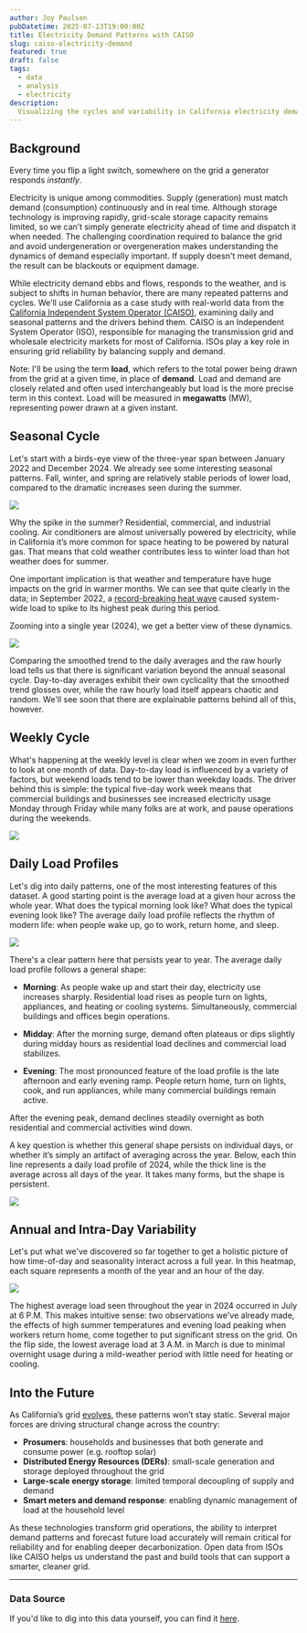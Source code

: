 ```yaml
---
author: Joy Paulsen
pubDatetime: 2025-07-13T19:00:00Z
title: Electricity Demand Patterns with CAISO
slug: caiso-electricity-demand
featured: true
draft: false
tags:
  - data
  - analysis
  - electricity
description:
  Visualizing the cycles and variability in California electricity demand using open data 
---
```


## Background

Every time you flip a light switch, somewhere on the grid a generator responds *instantly*.

Electricity is unique among commodities. Supply (generation) must match demand (consumption) continuously and in real time. Although storage technology is improving rapidly, grid-scale storage capacity remains limited, so we can’t simply generate electricity ahead of time and dispatch it when needed. The challenging coordination required to balance the grid and avoid undergeneration or overgeneration makes understanding the dynamics of demand especially important. If supply doesn't meet demand, the result can be blackouts or equipment damage.

While electricity demand ebbs and flows, responds to the weather, and is subject to shifts in human behavior, there are many repeated patterns and cycles. We'll use California as a case study with real-world data from the [California Independent System Operator (CAISO)](https://www.caiso.com/), examining daily and seasonal patterns and the drivers behind them. CAISO is an Independent System Operator (ISO), responsible for managing the transmission grid and wholesale electricity markets for most of California. ISOs play a key role in ensuring grid reliability by balancing supply and demand.

Note: I'll be using the term **load**, which refers to the total power being drawn from the grid at a given time, in place of **demand**. Load and demand are closely related and often used interchangeably but load is the more precise term in this context. Load will be measured in **megawatts** (MW), representing power drawn at a given instant.

## Seasonal Cycle

Let's start with a birds-eye view of the three-year span between January 2022 and December 2024. We already see some interesting seasonal patterns. Fall, winter, and spring are relatively stable periods of lower load, compared to the dramatic increases seen during the summer.

![](@assets/blog/caiso-electricity-demand/multi_year.png)

Why the spike in the summer? Residential, commercial, and industrial cooling. Air conditioners are almost universally powered by electricity, while in California it’s more common for space heating to be powered by natural gas. That means that cold weather contributes less to winter load than hot weather does for summer.

One important implication is that weather and temperature have huge impacts on the grid in warmer months. We can see that quite clearly in the data; in September 2022, a [record-breaking heat wave](https://earthobservatory.nasa.gov/images/150318/a-long-lasting-western-heatwave) caused system-wide load to spike to its highest peak during this period.

Zooming into a single year (2024), we get a better view of these dynamics.

![](@assets/blog/caiso-electricity-demand/single_year.png)

Comparing the smoothed trend to the daily averages and the raw hourly load tells us that there is significant variation beyond the annual seasonal cycle. Day-to-day averages exhibit their own cyclicality that the smoothed trend glosses over, while the raw hourly load itself appears chaotic and random. We'll see soon that there are explainable patterns behind all of this, however.

## Weekly Cycle

What's happening at the weekly level is clear when we zoom in even further to look at one month of data. Day-to-day load is influenced by a variety of factors, but weekend loads tend to be lower than weekday loads. The driver behind this is simple: the typical five-day work week means that commercial buildings and businesses see increased electricity usage Monday through Friday while many folks are at work, and pause operations during the weekends.

![](@assets/blog/caiso-electricity-demand/single_month.png)


## Daily Load Profiles

Let's dig into daily patterns, one of the most interesting features of this dataset. A good starting point is the average load at a given hour across the whole year. What does the typical morning look like? What does the typical evening look like? The average daily load profile reflects the rhythm of modern life: when people wake up, go to work, return home, and sleep. 

![](@assets/blog/caiso-electricity-demand/load_profiles_by_year.png)

There's a clear pattern here that persists year to year. The average daily load profile follows a general shape:

- **Morning**: As people wake up and start their day, electricity use increases sharply. Residential load rises as people turn on lights, appliances, and heating or cooling systems. Simultaneously, commercial buildings and offices begin operations.

- **Midday**: After the morning surge, demand often plateaus or dips slightly during midday hours as residential load declines and commercial load stabilizes.

- **Evening**: The most pronounced feature of the load profile is the late afternoon and early evening ramp. People return home, turn on lights, cook, and run appliances, while many commercial buildings remain active.

After the evening peak, demand declines steadily overnight as both residential and commercial activities wind down.

A key question is whether this general shape persists on individual days, or whether it’s simply an artifact of averaging across the year. Below, each thin line represents a daily load profile of 2024, while the thick line is the average across all days of the year. It takes many forms, but the shape is persistent.

![](@assets/blog/caiso-electricity-demand/load_profiles.png)

## Annual and Intra-Day Variability

Let's put what we've discovered so far together to get a holistic picture of how time-of-day and seasonality interact across a full year. In this heatmap, each square represents a month of the year and an hour of the day.

![](@assets/blog/caiso-electricity-demand/heatmap.png)

The highest average load seen throughout the year in 2024 occurred in July at 6 P.M. This makes intuitive sense: two observations we've already made, the effects of high summer temperatures and evening load peaking when workers return home, come together to put significant stress on the grid. On the flip side, the lowest average load at 3 A.M. in March is due to minimal overnight usage during a mild-weather period with little need for heating or cooling.

## Into the Future

As California’s grid [evolves](https://www.caiso.com/about/our-business/managing-the-evolving-grid), these patterns won’t stay static. Several major forces are driving structural change across the country:

- **Prosumers**: households and businesses that both generate and consume power (e.g. rooftop solar)
- **Distributed Energy Resources (DERs)**: small-scale generation and storage deployed throughout the grid
- **Large-scale energy storage**: limited temporal decoupling of supply and demand
- **Smart meters and demand response**: enabling dynamic management of load at the household level

As these technologies transform grid operations, the ability to interpret demand patterns and forecast future load accurately will remain critical for reliability and for enabling deeper decarbonization. Open data from ISOs like CAISO helps us understand the past and build tools that can support a smarter, cleaner grid.

---

### Data Source 

If you'd like to dig into this data yourself, you can find it [here](https://www.caiso.com/library/historical-ems-hourly-load).

